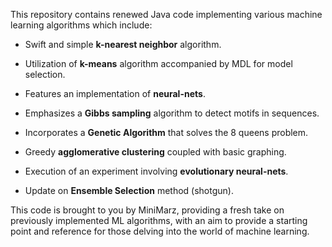 This repository contains renewed Java code implementing various machine learning algorithms which include:

* Swift and simple **k-nearest neighbor** algorithm.

* Utilization of **k-means** algorithm accompanied by MDL for model selection.

* Features an implementation of **neural-nets**.

* Emphasizes a **Gibbs sampling** algorithm to detect motifs in sequences.

* Incorporates a **Genetic Algorithm** that solves the 8 queens problem. 

* Greedy **agglomerative clustering** coupled with basic graphing.

* Execution of an experiment involving **evolutionary neural-nets**.

* Update on **Ensemble Selection** method (shotgun).

This code is brought to you by MiniMarz, providing a fresh take on previously implemented ML algorithms, with an aim to provide a starting point and reference for those delving into the world of machine learning.
